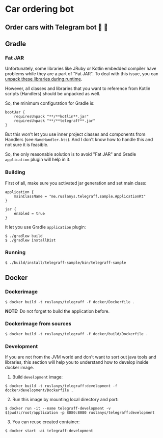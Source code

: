 # Car ordering bot
## Order cars with Telegram bot 🦄 🚖

## Gradle

### Fat JAR

Unfortunately, some libraries like JRuby or Kotlin embedded compiler have problems while they are a part of "Fat JAR". 
To deal with this issue, you can [unpack these libraries during runtime](https://docs.spring.io/spring-boot/docs/current/gradle-plugin/reference/html/#packaging-executable-configuring-unpacking).

However, all classes and libraries that you want to reference from Kotlin scripts (Handlers) should be unpacked as well.

So, the minimum configuration for Gradle is: 

```
bootJar {
    requiresUnpack "**/**kotlin**.jar"
    requiresUnpack "**/**telegraff**.jar"
}
```

But this won't let you use inner project classes and components from Handlers (see `NameHandler.kts`). 
And I don't know how to handle this and not sure it is feasible.

So, the only reasonable solution is to avoid "Fat JAR" and Gradle `application` plugin will help in it.

### Building

First of all, make sure you activated jar generation and set main class:

```
application {
    mainClassName = "me.ruslanys.telegraff.sample.ApplicationKt"
}

jar {
    enabled = true
}
```

It let you use Gradle `application` plugin:

```
$ ./gradlew build
$ ./gradlew installDist
```

### Running


```
$ ./build/install/telegraff-sample/bin/telegraff-sample
```

## Docker

### Dockerimage

```
$ docker build -t ruslanys/telegraff -f docker/Dockerfile . 
```

**NOTE:** Do not forget to build the application before.

### Dockerimage from sources

```
$ docker build -t ruslanys/telegraff -f docker/build/Dockerfile .
```

### Development

If you are not from the JVM world and don't want to sort out java tools and libraries, 
this section will help you to understand how to develop inside docker image.


1. Build `development` image:

```
$ docker build -t ruslanys/telegraff:development -f docker/development/Dockerfile .
```

2. Run this image by mounting local directory and port:

```
$ docker run -it --name telegraff-development -v $(pwd):/root/application -p 8080:8080 ruslanys/telegraff:development
```

3. You can reuse created container:

```
$ docker start -ai telegraff-development
```
